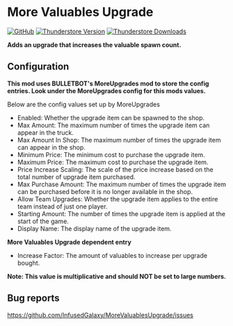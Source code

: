 # More Valuables Upgrade
[![GitHub](https://img.shields.io/badge/GitHub-MoreShopItems-brightgreen?style=for-the-badge&logo=GitHub)](https://github.com/InfusedGalaxy/MoreValuablesUpgrade)
[![Thunderstore Version](https://img.shields.io/thunderstore/v/GalaxyMods/MoreValuablesUpgrade?style=for-the-badge&logo=thunderstore&logoColor=white)](https://thunderstore.io/c/repo/p/GalaxyMods/MoreValuablesUpgrade)
[![Thunderstore Downloads](https://img.shields.io/thunderstore/dt/GalaxyMods/MoreValuablesUpgrade?style=for-the-badge&logo=thunderstore&logoColor=white)](https://thunderstore.io/c/repo/p/GalaxyMods/MoreValuablesUpgrade)

**Adds an upgrade that increases the valuable spawn count.**

## Configuration
**This mod uses BULLETBOT's MoreUpgrades mod to store the config entries. Look under the MoreUpgrades config for this mods values.**

Below are the config values set up by MoreUpgrades
- Enabled: Whether the upgrade item can be spawned to the shop.
- Max Amount: The maximum number of times the upgrade item can appear in the truck.
- Max Amount In Shop: The maximum number of times the upgrade item can appear in the shop.
- Minimum Price: The minimum cost to purchase the upgrade item.
- Maximum Price: The maximum cost to purchase the upgrade item.
- Price Increase Scaling: The scale of the price increase based on the total number of upgrade item purchased.
- Max Purchase Amount: The maximum number of times the upgrade item can be purchased before it is no longer available in the shop.
- Allow Team Upgrades: Whether the upgrade item applies to the entire team instead of just one player.
- Starting Amount: The number of times the upgrade item is applied at the start of the game.
- Display Name: The display name of the upgrade item.

**More Valuables Upgrade dependent entry**
- Increase Factor: The amount of valuables to increase per upgrade bought.

**Note: This value is multiplicative and should NOT be set to large numbers.**

## Bug reports
https://github.com/InfusedGalaxy/MoreValuablesUpgrade/issues
